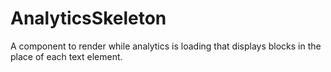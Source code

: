 # AnalyticsSkeleton

A component to render while analytics is loading that displays blocks in the place of each text
element.
